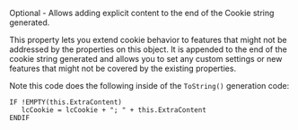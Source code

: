 ﻿Optional - Allows adding explicit content to the end of the Cookie string generated.

This property lets you extend cookie behavior to features that might not be addressed by the properties on this object. It is appended to the end of the cookie string generated and allows you to set any custom settings or new features that might not be covered by the existing properties.

Note this code does the following inside of the `ToString()` generation code:

```foxpro
IF !EMPTY(this.ExtraContent)
   lcCookie = lcCookie + "; " + this.ExtraContent
ENDIF
```
